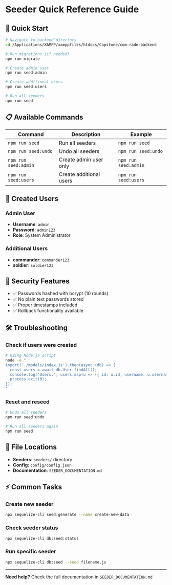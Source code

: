 # Seeder Quick Reference Guide

## 🚀 Quick Start

```bash
# Navigate to backend directory
cd /Applications/XAMPP/xamppfiles/htdocs/Capstone/com-rade-backend

# Run migrations (if needed)
npm run migrate

# Create admin user
npm run seed:admin

# Create additional users
npm run seed:users

# Run all seeders
npm run seed
```

## 📋 Available Commands

| Command              | Description             | Example              |
| -------------------- | ----------------------- | -------------------- |
| `npm run seed`       | Run all seeders         | `npm run seed`       |
| `npm run seed:undo`  | Undo all seeders        | `npm run seed:undo`  |
| `npm run seed:admin` | Create admin user only  | `npm run seed:admin` |
| `npm run seed:users` | Create additional users | `npm run seed:users` |

## 👤 Created Users

### Admin User

- **Username**: `admin`
- **Password**: `admin123`
- **Role**: System Administrator

### Additional Users

- **commander**: `commander123`
- **soldier**: `soldier123`

## 🔐 Security Features

- ✅ Passwords hashed with bcrypt (10 rounds)
- ✅ No plain text passwords stored
- ✅ Proper timestamps included
- ✅ Rollback functionality available

## 🛠️ Troubleshooting

### Check if users were created

```bash
# Using Node.js script
node -e "
import('./models/index.js').then(async (db) => {
  const users = await db.User.findAll();
  console.log('Users:', users.map(u => ({ id: u.id, username: u.username })));
  process.exit(0);
});
"
```

### Reset and reseed

```bash
# Undo all seeders
npm run seed:undo

# Run all seeders again
npm run seed
```

## 📁 File Locations

- **Seeders**: `seeders/` directory
- **Config**: `config/config.json`
- **Documentation**: `SEEDER_DOCUMENTATION.md`

## ⚡ Common Tasks

### Create new seeder

```bash
npx sequelize-cli seed:generate --name create-new-data
```

### Check seeder status

```bash
npx sequelize-cli db:seed:status
```

### Run specific seeder

```bash
npx sequelize-cli db:seed --seed filename.js
```

---

**Need help?** Check the full documentation in `SEEDER_DOCUMENTATION.md`
